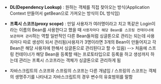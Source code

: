 - **DL(Dependency Lookup)** : 원하는 객체를 직접 찾아오는 방식(Application Context 만들어서 getBean으로 가져오는 방식이 DL 방식임)

- **프록시 스코프(proxy scope)** : 만일 사용자가 여러명이라고 치고 똑같은 Login이라는 이름의 Bean를 사용한다고 했을 때 `사용자마다 해당 Bean를 스프링 컨테이너에 보관하며 관리`하는 역할
일반적인 다른 Bean들처럼 싱글톤으로 관리는 되는데 사용자마다 따로 생성이 되서 관리됨(사용자가 3명이라면 3개의 Bean이 만들어지고 각 Bean은 해당 사용자에 한해서 싱글톤으로 관리된다고 할 수 있음)
--> 처음에 스프링 컨테이너가 해당 Bean을 등록할 때는 프로토타입으로 등록을 하고 생성까지 하는데 관리는 프록시 스코프라는 객체가 싱글톤으로 관리하게 됨

- 자바스크립트의 스코프와 스프링의 스코프는 다른 개념임 / 스프링의 스코프는 객체의 생명주기를 나타내고 자바스크립트의 경우 변수의 유효범위를 말함




